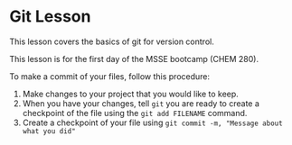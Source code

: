 # Git Lesson

This lesson covers the basics of git for version control.

This lesson is for the first day of the MSSE bootcamp (CHEM 280).

To make a commit of your files, follow this procedure:
1.  Make changes to your project that you would like to keep.
2. When you have your changes, tell `git` you are ready to create a checkpoint of the file using the `git add FILENAME` command.
3. Create a checkpoint of your file using `git commit -m, "Message about what you did"`